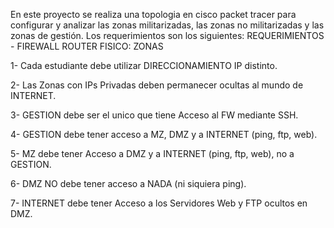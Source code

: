 En este proyecto se realiza una topologia en cisco packet tracer para
configurar y analizar las zonas militarizadas, las zonas no militarizadas y
las zonas de gestión.
Los requerimientos son los siguientes:
REQUERIMIENTOS - FIREWALL ROUTER FISICO: ZONAS 

1- Cada estudiante debe utilizar DIRECCIONAMIENTO IP distinto.

2- Las Zonas con IPs Privadas deben permanecer ocultas al mundo de INTERNET.

3- GESTION debe ser el unico que tiene Acceso al FW mediante SSH.

4- GESTION debe tener acceso a MZ, DMZ y a INTERNET (ping, ftp, web).

5- MZ debe tener Acceso a DMZ y a INTERNET (ping, ftp, web), no a GESTION.

6- DMZ NO debe tener acceso a NADA (ni siquiera ping).

7- INTERNET debe tener Acceso a los Servidores Web y FTP ocultos en DMZ. 
